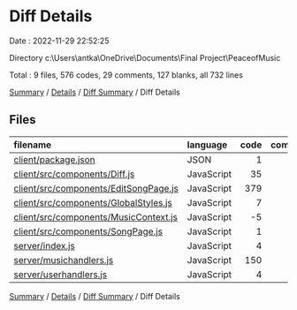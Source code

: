 # Diff Details

Date : 2022-11-29 22:52:25

Directory c:\\Users\\antka\\OneDrive\\Documents\\Final Project\\PeaceofMusic

Total : 9 files,  576 codes, 29 comments, 127 blanks, all 732 lines

[Summary](results.md) / [Details](details.md) / [Diff Summary](diff.md) / Diff Details

## Files
| filename | language | code | comment | blank | total |
| :--- | :--- | ---: | ---: | ---: | ---: |
| [client/package.json](/client/package.json) | JSON | 1 | 0 | 0 | 1 |
| [client/src/components/Diff.js](/client/src/components/Diff.js) | JavaScript | 35 | 0 | 8 | 43 |
| [client/src/components/EditSongPage.js](/client/src/components/EditSongPage.js) | JavaScript | 379 | 26 | 97 | 502 |
| [client/src/components/GlobalStyles.js](/client/src/components/GlobalStyles.js) | JavaScript | 7 | 0 | 0 | 7 |
| [client/src/components/MusicContext.js](/client/src/components/MusicContext.js) | JavaScript | -5 | 0 | 4 | -1 |
| [client/src/components/SongPage.js](/client/src/components/SongPage.js) | JavaScript | 1 | 0 | 0 | 1 |
| [server/index.js](/server/index.js) | JavaScript | 4 | 0 | 1 | 5 |
| [server/musichandlers.js](/server/musichandlers.js) | JavaScript | 150 | 3 | 17 | 170 |
| [server/userhandlers.js](/server/userhandlers.js) | JavaScript | 4 | 0 | 0 | 4 |

[Summary](results.md) / [Details](details.md) / [Diff Summary](diff.md) / Diff Details